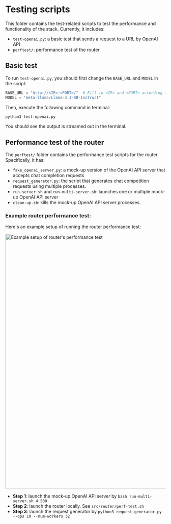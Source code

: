 # Testing scripts

This folder contains the test-related scripts to test the performance and functionality of the stack. Currently, it includes:

- `test-openai.py`: a basic test that sends a request to a URL by OpenAI API
- `perftest/`: performance test of the router

## Basic test

To run `test-openai.py`, you should first change the `BASE_URL` and `MODEL` in the script:

```python
BASE_URL = "http://<IP>:<PORT>/"  # Fill in <IP> and <PORT> according to your deployment
MODEL = "meta-llama/Llama-3.1-8B-Instruct"
```

Then, execute the following command in terminal:
```bash
python3 test-openai.py
```

You should see the output is streamed out in the terminal.

## Performance test of the router

The `perftest/` folder contains the performance test scripts for the router. Specifically, it has:

- `fake_openai_server.py`: a mock-up version of the OpenAI API server that accepts chat completion requests
- `request_generator.py`: the script that generates chat competition requests using multiple processes.
- `run-server.sh` and `run-multi-server.sh`: launches one or multiple mock-up OpenAI API server
- `clean-up.sh`: kills the mock-up OpenAI API server processes.

### Example router performance test:

Here's an example setup of running the router performance test:

<img src="https://github.com/user-attachments/assets/ef680a8f-6c0c-48a9-a309-44a10dfd1e71" alt="Example setup of router's performance test" width="800"/>

- **Step 1**: launch the mock-up OpenAI API server by `bash run-multi-server.sh 4 500`
- **Step 2**: launch the router locally. See `src/router/perf-test.sh`
- **Step 3**: launch the request generator by `python3 request_generator.py --qps 10 --num-workers 32`

